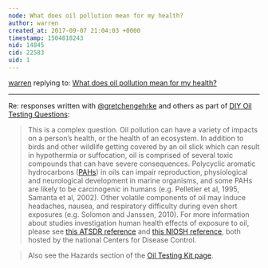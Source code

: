 ```yaml
---
node: What does oil pollution mean for my health?
author: warren
created_at: 2017-09-07 21:04:03 +0000
timestamp: 1504818243
nid: 14845
cid: 22583
uid: 1
---
```




[warren](../profile/warren) replying to: [What does oil pollution mean for my health?](../notes/warren/09-07-2017/what-does-oil-pollution-mean-for-my-health)

----
Re: responses written with [@gretchengehrke](/profile/gretchengehrke) and others as part of [DIY Oil Testing Questions](/wiki/diy-oil-testing-questions):

> This is a complex question. Oil pollution can have a variety of impacts on a person’s health, or the health of an ecosystem. In addition to birds and other wildlife getting covered by an oil slick which can result in hypothermia or suffocation, oil is comprised of several toxic compounds that can have severe consequences. Polycyclic aromatic hydrocarbons ([PAHs](#PAH)) in oils can impair reproduction, physiological and neurological development in marine organisms, and some PAHs are likely to be carcinogenic in humans (e.g. Pelletier et al, 1995, Samanta et al, 2002). Other volatile components of oil may induce headaches, nausea, and respiratory difficulty during even short exposures (e.g. Solomon and Janssen, 2010). For more information about studies investigation human health effects of exposure to oil, please see [this ATSDR reference](http://www.atsdr.cdc.gov/csem/csem.asp?csem=13&po=11) and [this NIOSH reference](http://www.cdc.gov/niosh/topics/oilspillresponse/studies.html), both hosted by the national Centers for Disease Control.

> Also see the Hazards section of the [Oil Testing Kit page](https://publiclab.org/wiki/oil-testing-kit#Hazards).  
